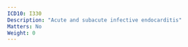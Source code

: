 ```yaml
---
ICD10: I330
Description: "Acute and subacute infective endocarditis"
Matters: No
Weight: 0
---
```



